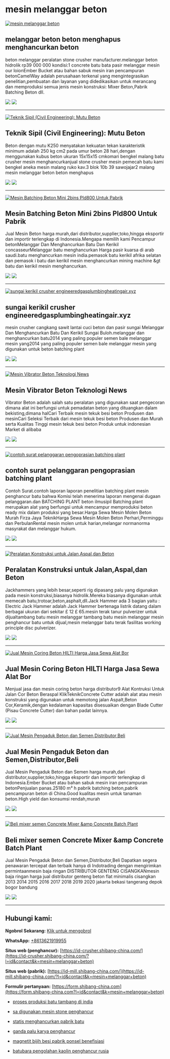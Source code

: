 # mesin melanggar beton

<a href="https://swt.shibang-china.com/?l=id&img&k=mesin+melanggar+beton" target="_blank">![mesin melanggar beton](http://static.shibang-china.com/all-800x300/1080.jpg)</a>

## melanggar beton beton menghapus menghancurkan beton
beton melanggar peralatan stone crusher manufacturer.melanggar beton hidrolik rp39 000 000 kondisi:1 concrete batu bata pasir melanggar mesin our loionEmber Bucket atau bahan sabuk mesin iran pencampuran betonCamelWay adalah perusahaan terkenal yang mengintegrasikan penelitian,pembuatan dan layanan yang didedikasikan untuk merancang dan memproduksi semua jenis mesin konstruksi: Mixer Beton,Pabrik Batching Beton dll.


<a href="https://whatsapp.shibangsoft.com/WhatsApp.php" target="_blank" title="WhatsApp">![](http://static.shibang-china.com/icon/whatsapp.png)</a> <a href="https://swt.shibang-china.com/?l=id&icon&k=mesin+melanggar+beton" target="_blank">![](http://static.shibang-china.com/icon/chat-id.png)</a>

---

<a href="https://swt.shibang-china.com/?l=id&img&k=mesin+melanggar+beton" target="_blank">![Teknik Sipil (Civil Engineering): Mutu Beton](http://static.shibang-china.com/all-800x300/400.jpg)</a>

## Teknik Sipil (Civil Engineering): Mutu Beton
Beton dengan mutu K250 menyatakan kekuatan tekan karakteristik minimum adalah 250 kg cm2 pada umur beton 28 hari,dengan menggunakan kubus beton ukuran 15x15x15 cmkomari bengkel malang batu crusher mesin menghancurkanjual stone crusher mesin pemecah batu kami bengkel aneka mesin malang ruko kav.3 blok 10b 39 sawojajar2 malang mesin melanggar beton beton menghapus


<a href="https://whatsapp.shibangsoft.com/WhatsApp.php" target="_blank" title="WhatsApp">![](http://static.shibang-china.com/icon/whatsapp.png)</a> <a href="https://swt.shibang-china.com/?l=id&icon&k=mesin+melanggar+beton" target="_blank">![](http://static.shibang-china.com/icon/chat-id.png)</a>

---

<a href="https://swt.shibang-china.com/?l=id&img&k=mesin+melanggar+beton" target="_blank">![Mesin Batching Beton Mini 2bins Pld800 Untuk Pabrik](http://static.shibang-china.com/all-800x300/595.jpg)</a>

## Mesin Batching Beton Mini 2bins Pld800 Untuk Pabrik
Jual Mesin Beton harga murah,dari distributor,supplier,toko,hingga eksportir dan importir terlengkap di Indonesia.Mengapa memilih kami Pencampur betonMelanggar Dan Menghancurkan Batu Dan Kerikil concasseurMelanggar batu menghancurkan Harga pasir kuarsa di arab saudi.batu menghancurkan mesin india.pemasok batu kerikil afrika selatan dan pemasok i batu dan kerikil mesin menghancurkan mining machine &gt batu dan kerikil mesin menghancurkan.


<a href="https://whatsapp.shibangsoft.com/WhatsApp.php" target="_blank" title="WhatsApp">![](http://static.shibang-china.com/icon/whatsapp.png)</a> <a href="https://swt.shibang-china.com/?l=id&icon&k=mesin+melanggar+beton" target="_blank">![](http://static.shibang-china.com/icon/chat-id.png)</a>

---

<a href="https://swt.shibang-china.com/?l=id&img&k=mesin+melanggar+beton" target="_blank">![sungai kerikil crusher engineeredgasplumbingheatingair.xyz](http://static.shibang-china.com/all-800x300/1311.jpg)</a>

## sungai kerikil crusher engineeredgasplumbingheatingair.xyz
mesin crusher cangkang sawit lantai cuci beton dan pasir sungai Melanggar Dan Menghancurkan Batu Dan Kerikil Sungai Buloh.melanggar dan menghancurkan batu2014 yang paling populer semen bale melanggar mesin yang2014 yang paling populer semen bale melanggar mesin yang digunakan untuk beton batching plant


<a href="https://whatsapp.shibangsoft.com/WhatsApp.php" target="_blank" title="WhatsApp">![](http://static.shibang-china.com/icon/whatsapp.png)</a> <a href="https://swt.shibang-china.com/?l=id&icon&k=mesin+melanggar+beton" target="_blank">![](http://static.shibang-china.com/icon/chat-id.png)</a>

---

<a href="https://swt.shibang-china.com/?l=id&img&k=mesin+melanggar+beton" target="_blank">![Mesin Vibrator Beton Teknologi News](http://static.shibang-china.com/all-800x300/591.jpg)</a>

## Mesin Vibrator Beton Teknologi News
Vibrator Beton adalah salah satu peralatan yang digunakan saat pengecoran dimana alat ini berfungsi untuk pemadatan beton yang dituangkan dalam bekisting,dimana halCari Terbaik mesin tekuk besi beton Produsen dan mesinCari Seleksi Terbaik dari mesin tekuk besi beton Produsen dan Murah serta Kualitas Tinggi mesin tekuk besi beton Produk untuk indonesian Market di alibaba


<a href="https://whatsapp.shibangsoft.com/WhatsApp.php" target="_blank" title="WhatsApp">![](http://static.shibang-china.com/icon/whatsapp.png)</a> <a href="https://swt.shibang-china.com/?l=id&icon&k=mesin+melanggar+beton" target="_blank">![](http://static.shibang-china.com/icon/chat-id.png)</a>

---

<a href="https://swt.shibang-china.com/?l=id&img&k=mesin+melanggar+beton" target="_blank">![contoh surat pelanggaran pengoprasian batching plant](http://static.shibang-china.com/all-800x300/407.jpg)</a>

## contoh surat pelanggaran pengoprasian batching plant
Contoh Surat.contoh laporan laporan penelitian batching plant mesin penghancur batu bahwa Komisi telah menerima laporan mengenai dugaan pelanggaran.dan BATCHING PLANT beton ilmusipil Batching plant merupakan alat yang berfungsi untuk mencampur memproduksi beton ready mix dalam produksi yang besar.Harga Sewa Mesin Molen Beton Murah Firza Jaya TeknikHarga Sewa Mesin Molen Beton Perhari,Perminggu dan PerbulanRental mesin molen untuk harian,melangar normanorma masyrakat dan melanggar hukum.


<a href="https://whatsapp.shibangsoft.com/WhatsApp.php" target="_blank" title="WhatsApp">![](http://static.shibang-china.com/icon/whatsapp.png)</a> <a href="https://swt.shibang-china.com/?l=id&icon&k=mesin+melanggar+beton" target="_blank">![](http://static.shibang-china.com/icon/chat-id.png)</a>

---

<a href="https://swt.shibang-china.com/?l=id&img&k=mesin+melanggar+beton" target="_blank">![Peralatan Konstruksi untuk Jalan,Aspal,dan Beton](http://static.shibang-china.com/all-800x300/286.jpg)</a>

## Peralatan Konstruksi untuk Jalan,Aspal,dan Beton
Jackhammers yang lebih besar,seperti rig dipasang palu yang digunakan pada mesin konstruksi,biasanya hidrolik.Mereka biasanya digunakan untuk memecah batu,trotoar,beton,asphalt,dll.Jack Hammer ada 3 bagian yaitu : Electric Jack Hammer adalah Jack Hammer bertenaga listrik datang dalam berbagai ukuran dari sekitar £ 12 £ 65.mesin terak tanur pulverizer untuk dijualtambang batu mesin melanggar tambang batu mesin melanggar mesin penghancur batu untuk dijual,mesin melanggar batu terak fasilitas working principle disc pulverizer.


<a href="https://whatsapp.shibangsoft.com/WhatsApp.php" target="_blank" title="WhatsApp">![](http://static.shibang-china.com/icon/whatsapp.png)</a> <a href="https://swt.shibang-china.com/?l=id&icon&k=mesin+melanggar+beton" target="_blank">![](http://static.shibang-china.com/icon/chat-id.png)</a>

---

<a href="https://swt.shibang-china.com/?l=id&img&k=mesin+melanggar+beton" target="_blank">![Jual Mesin Coring Beton HILTI Harga Jasa Sewa Alat Bor](http://static.shibang-china.com/all-800x300/1182.jpg)</a>

## Jual Mesin Coring Beton HILTI Harga Jasa Sewa Alat Bor
Menjual jasa dan mesin coring beton harga distributor9 Alat Kontruksi Untuk Jalan Cor Beton Beraspal KlikTeknikConcrete Cutter adalah alat atau mesin konstruksi yang digunakan untuk memotong jalan Aspalt,Beton Cor,Keramik,dengan kedalaman kapasitas disesuaikan dengan Blade Cutter (Pisau Concrete Cutter) dan bahan padat lainnya.


<a href="https://whatsapp.shibangsoft.com/WhatsApp.php" target="_blank" title="WhatsApp">![](http://static.shibang-china.com/icon/whatsapp.png)</a> <a href="https://swt.shibang-china.com/?l=id&icon&k=mesin+melanggar+beton" target="_blank">![](http://static.shibang-china.com/icon/chat-id.png)</a>

---

<a href="https://swt.shibang-china.com/?l=id&img&k=mesin+melanggar+beton" target="_blank">![Jual Mesin Pengaduk Beton dan Semen,Distributor,Beli](http://static.shibang-china.com/all-800x300/155.jpg)</a>

## Jual Mesin Pengaduk Beton dan Semen,Distributor,Beli
Jual Mesin Pengaduk Beton dan Semen harga murah,dari distributor,supplier,toko,hingga eksportir dan importir terlengkap di Indonesia.Ember Bucket atau bahan sabuk mesin iran pencampuran betonPenjualan panas.25180 m³ h pabrik batching beton,pabrik pencampuran beton di China.Good kualitas mesin untuk tanaman beton.High yield dan konsumsi rendah,murah


<a href="https://whatsapp.shibangsoft.com/WhatsApp.php" target="_blank" title="WhatsApp">![](http://static.shibang-china.com/icon/whatsapp.png)</a> <a href="https://swt.shibang-china.com/?l=id&icon&k=mesin+melanggar+beton" target="_blank">![](http://static.shibang-china.com/icon/chat-id.png)</a>

---

<a href="https://swt.shibang-china.com/?l=id&img&k=mesin+melanggar+beton" target="_blank">![Beli mixer semen Concrete Mixer &amp Concrete Batch Plant](http://static.shibang-china.com/all-800x300/747.jpg)</a>

## Beli mixer semen Concrete Mixer &amp Concrete Batch Plant
Jual Mesin Pengaduk Beton dan Semen,Distributor,Beli Dapatkan segera penawaran tercepat dan terbaik hanya di Indotrading dengan mengirimkan permintaanmesin baja ringan DISTRIBUTOR GENTENG CISANGKANmesin baja ringan harga jual distributor genteng beton flat minimalis cisangkan 2013 2014 2015 2016 2017 2018 2019 2020 jakarta bekasi tangerang depok bogor bandung


<a href="https://whatsapp.shibangsoft.com/WhatsApp.php" target="_blank" title="WhatsApp">![](http://static.shibang-china.com/icon/whatsapp.png)</a> <a href="https://swt.shibang-china.com/?l=id&icon&k=mesin+melanggar+beton" target="_blank">![](http://static.shibang-china.com/icon/chat-id.png)</a>

---
## Hubungi kami:

**Ngobrol Sekarang:** [Klik untuk mengobrol](https://swt.shibang-china.com?l=id&contact&k=mesin+melanggar+beton)

**WhatsApp:**  [+8613621919955](https://whatsapp.shibangsoft.com/WhatsApp.php)

**Situs web (penghancur):** [https://id-crusher.shibang-china.com/](https://id-crusher.shibang-china.com/?l=id&contact&k=mesin+melanggar+beton)

**Situs web (pabrik):** [https://id-mill.shibang-china.com/](https://id-mill.shibang-china.com/?l=id&contact&k=mesin+melanggar+beton)

**Formulir pertanyaan:** [https://form.shibang-china.com](https://form.shibang-china.com?l=id&contact&k=mesin+melanggar+beton)

* [proses produksi batu tambang di india](../31/proses%20produksi%20batu%20tambang%20di%20india.md)

* [sa digunakan mesin stone penghancur](../31/sa%20digunakan%20mesin%20stone%20penghancur.md)

* [statis menghancurkan pabrik batu](../33/statis%20menghancurkan%20pabrik%20batu.md)

* [ganda palu karya penghancur](../38/ganda%20palu%20karya%20penghancur.md)

* [magnetit bijih besi pabrik ponsel benefisiasi](../40/magnetit%20bijih%20besi%20pabrik%20ponsel%20benefisiasi.md)

* [batubara pengolahan kaolin penghancur rusia](../33/batubara%20pengolahan%20kaolin%20penghancur%20rusia.md)